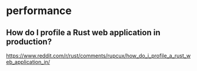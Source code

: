 # performance

##  How do I profile a Rust web application in production?
https://www.reddit.com/r/rust/comments/rupcux/how_do_i_profile_a_rust_web_application_in/